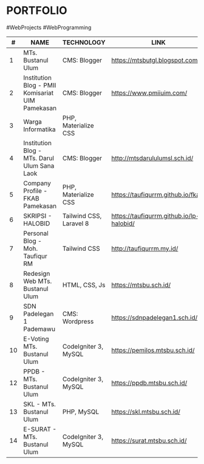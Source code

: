 # PORTFOLIO
#WebProjects #WebProgramming

| #   | NAME                                              	| TECHNOLOGY                   | LINK                                 	 | YEAR |
|-----|---------------------------------------------------	|----------------------------  |--------------------------------------	 |------|
|  1  | MTs. Bustanul Ulum                                 	| CMS: Blogger				   | https://mtsbutgl.blogspot.com/       	 | 2019 |
|  2  | Institution Blog - PMII Komisariat UIM Pamekasan   	| CMS: Blogger				   | https://www.pmiiuim.com/             	 | 2020 |
|  3  | Warga Informatika                                   | PHP, Materialize CSS         |                                         | 2021 |
|  4  | Institution Blog - MTs. Darul Ulum Sana Laok   	    | CMS: Blogger  		       | http://mtsdarululumsl.sch.id/        	 | 2021 |
|  5  | Company Profile - FKAB Pamekasan                    | PHP, Materialize CSS         | https://taufiqurrm.github.io/fkab/      | 2021 |
|  6  | SKRIPSI - HALOBID                                   | Tailwind CSS, Laravel 8      | https://taufiqurrm.github.io/lp-halobid/| 2022 |
|  7  | Personal Blog - Moh. Taufiqur RM                    | Tailwind CSS      		   | http://taufiqurrm.my.id/       	     | 2022 |
|  8  | Redesign Web MTs. Bustanul Ulum        	            | HTML, CSS, Js                | https://mtsbu.sch.id/    	          	 | 2023 |
|  9  | SDN Padelegan 1 Pademawu		                	| CMS: Wordpress               | https://sdnpadelegan1.sch.id/           | 2023 |
|  10 | E-Voting MTs. Bustanul Ulum                			| CodeIgniter 3, MySQL         | https://pemilos.mtsbu.sch.id/           | 2023 |
|  12 | PPDB - MTs. Bustanul Ulum                           | CodeIgniter 3, MySQL         | https://ppdb.mtsbu.sch.id/              | 2023 |
|  13 | SKL - MTs. Bustanul Ulum                            | PHP, MySQL                   | https://skl.mtsbu.sch.id/               | 2023 |
|  14 | E-SURAT - MTs. Bustanul Ulum                        | CodeIgniter 3, MySQL         | https://surat.mtsbu.sch.id/             | 2023 |

